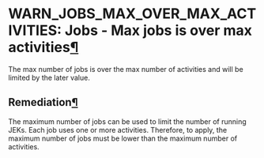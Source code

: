 WARN\_JOBS\_MAX\_OVER\_MAX\_ACTIVITIES: Jobs \- Max jobs is over max activities[¶](#warn-jobs-max-over-max-activities-jobs-max-jobs-is-over-max-activities "Permalink to this heading")
=======================================================================================================================================================================================


The max number of jobs is over the max number of activities and will be limited by the later value.



Remediation[¶](#remediation "Permalink to this heading")
--------------------------------------------------------


The maximum number of jobs can be used to limit the number of running JEKs.
Each job uses one or more activities. Therefore, to apply, the maximum number of jobs must be lower than the maximum number of activities.